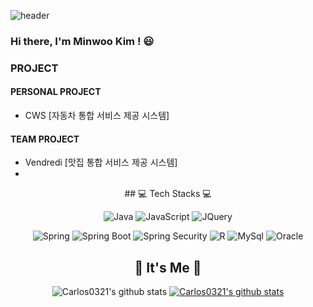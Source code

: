 ![header](https://capsule-render.vercel.app/api?type=waving&color=FFA500&height=200&descAlign=50&fontAlign=50&section=header&text=MinWoo%20Kim&fontSize=65&fontColor=2E2E2E&animation=twinkling)  


### Hi there, I'm Minwoo Kim ! 😃
 
 ### PROJECT
 #### PERSONAL PROJECT
 * CWS [자동차 통합 서비스 제공 시스템]
 #### TEAM PROJECT  
 * Vendredi [맛집 통합 서비스 제공 시스템] 
 * 
<div align="center">  
## 💻 Tech Stacks 💻

<p align="center"><Tech i've used least one </p>

<img alt ="Java" src="http://img.shields.io/badge/Java-007396?style=for-the-badge&logo=Java&logoColor=white"/> <img alt ="JavaScript"  src="https://img.shields.io/badge/JavaScript-F7DF1E.svg?style=for-the-badge&logo=JavaScript&logoColor=white"/>   <img alt ="JQuery" src="https://img.shields.io/badge/JQuery-0769AD?style=for-the-badge&logo=JQuery&logoColor=white"/> 
 
 
 
 <img alt ="Spring" src="https://img.shields.io/badge/Spring-6DB33F?style=for-the-badge&logo=Spring&logoColor=white"/> 
  <img alt ="Spring Boot" src="https://img.shields.io/badge/Spring Boot-6DB33F.svg?style=for-the-badge&logo=Spring Boot&logoColor=white"/> <img alt ="Spring Security" src="https://img.shields.io/badge/Spring Security-6DB33F.svg?style=for-the-badge&logo=Spring Security&logoColor=white"/> 
   <img alt ="R" src="https://img.shields.io/badge/R-23276DC3.svg?style=for-the-badge&logo=R&logoColor=white"/> 
 
 
 <img alt ="MySql" src="https://img.shields.io/badge/Mysql-2300f.svg?style=for-the-badge&logo=Mysql&logoColor=white"/> 
 <img alt ="Oracle" src="https://img.shields.io/badge/Oracle-F80000.svg?style=for-the-badge&logo=Oracle&logoColor=white"/> 

## 🌹 It's Me 🌹
![Carlos0321's github stats](https://github-readme-stats.vercel.app/api?username=Carlos0321&show_icons=true&theme=radical)
[![Carlos0321's github stats](https://github-readme-stats.vercel.app/api/top-langs/?username=Carlos0321&show_icons=true&hide_border=true&title_color=004386&icon_color=004386&layout=compact)](https://github.com/Carlos0321)
 </div>
